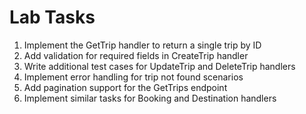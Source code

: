 # Lab Tasks

1. Implement the GetTrip handler to return a single trip by ID
2. Add validation for required fields in CreateTrip handler
3. Write additional test cases for UpdateTrip and DeleteTrip handlers
4. Implement error handling for trip not found scenarios
5. Add pagination support for the GetTrips endpoint
6. Implement similar tasks for Booking and Destination handlers
